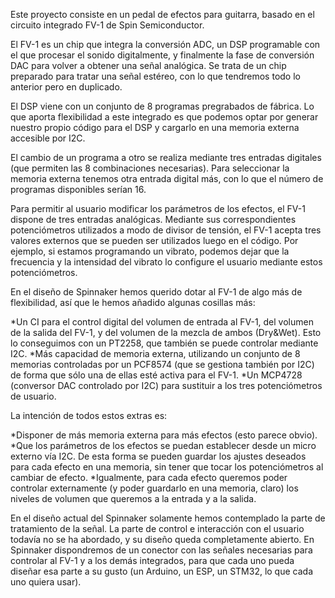 Este proyecto consiste en un pedal de efectos para guitarra, basado en el circuito integrado FV-1 de Spin Semiconductor.

El FV-1 es un chip que integra la conversión ADC, un DSP programable con el que procesar el sonido digitalmente, y finalmente la fase de conversión DAC para volver a obtener una señal analógica. Se trata de un chip preparado para tratar una señal estéreo, con lo que tendremos todo lo anterior pero en duplicado.

El DSP viene con un conjunto de 8 programas pregrabados de fábrica. Lo que aporta flexibilidad a este integrado es que podemos optar por generar nuestro propio código para el DSP y cargarlo en una memoria externa accesible por I2C.

El cambio de un programa a otro se realiza mediante tres entradas digitales (que permiten las 8 combinaciones necesarias). Para seleccionar la memoria externa tenemos otra entrada digital más, con lo que el número de programas disponibles serían 16.

Para permitir al usuario modificar los parámetros de los efectos, el FV-1 dispone de tres entradas analógicas. Mediante sus correspondientes potenciómetros utilizados a modo de divisor de tensión, el FV-1 acepta tres valores externos que se pueden ser utilizados luego en el código. Por ejemplo, si estamos programando un vibrato, podemos dejar que la frecuencia y la intensidad del vibrato lo configure el usuario mediante estos potenciómetros.

En el diseño de Spinnaker hemos querido dotar al FV-1 de algo más de flexibilidad, así que le hemos añadido algunas cosillas más:

*Un CI para el control digital del volumen de entrada al FV-1, del volumen de la salida del FV-1, y del volumen de la mezcla de ambos (Dry&Wet). Esto lo conseguimos con un PT2258, que también se puede controlar mediante I2C.
*Más capacidad de memoria externa, utilizando un conjunto de 8 memorias controladas por un PCF8574 (que se gestiona también por I2C) de forma que sólo una de ellas esté activa para el FV-1.
*Un MCP4728 (conversor DAC controlado por I2C) para sustituir a los tres potenciómetros de usuario.

La intención de todos estos extras es:

*Disponer de más memoria externa para más efectos (esto parece obvio).
*Que los parámetros de los efectos se puedan establecer desde un micro externo vía I2C. De esta forma se pueden guardar los ajustes deseados para cada efecto en una memoria, sin tener que tocar los potenciómetros al cambiar de efecto.
*Igualmente, para cada efecto queremos poder controlar externamente (y poder guardarlo en una memoria, claro) los niveles de volumen que queremos a la entrada y a la salida.

En el diseño actual del Spinnaker solamente hemos contemplado la parte de tratamiento de la señal. La parte de control e interacción con el usuario todavía no se ha abordado, y su diseño queda completamente abierto. En Spinnaker dispondremos de un conector con las señales necesarias para controlar al FV-1 y a los demás integrados, para que cada uno pueda diseñar esa parte a su gusto (un Arduino, un ESP, un STM32, lo que cada uno quiera usar). 
